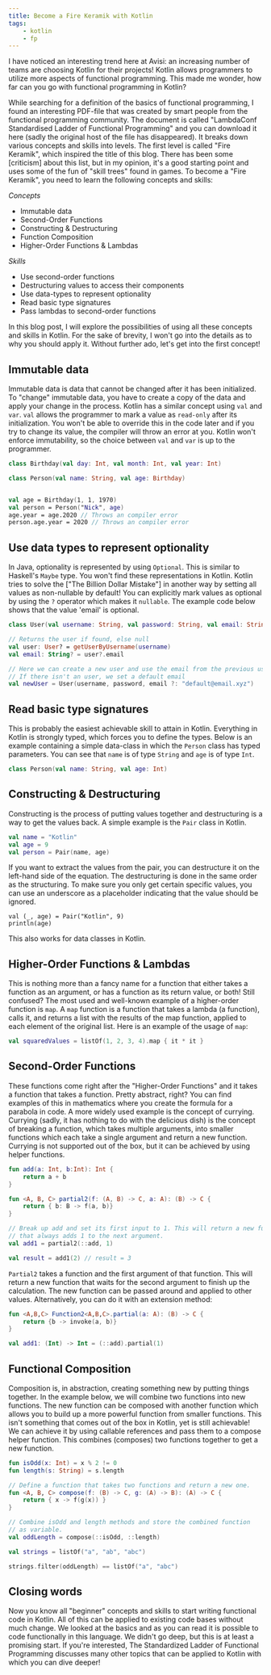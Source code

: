 ```yaml
---
title: Become a Fire Keramik with Kotlin
tags:
    - kotlin
    - fp
---
```


I have noticed an interesting trend here at Avisi: an increasing number of teams are choosing Kotlin for their projects! Kotlin allows programmers to utilize more aspects of functional programming. This made me wonder, how far can you go with functional programming in Kotlin?

While searching for a definition of the basics of functional programming, I found an interesting PDF-file that was created by smart people from the functional programming community. The document is called "LambdaConf Standardised Ladder of Functional Programming" and you can download it here (sadly the original host of the file has disappeared). It breaks down various concepts and skills into levels. The first level is called "Fire Keramik", which inspired the title of this blog. There has been some [criticism] about this list, but in my opinion, it's a good starting point and uses some of the fun of "skill trees" found in games. To become a "Fire Keramik", you need to learn the following concepts and skills:

*Concepts*

- Immutable data
- Second-Order Functions
- Constructing & Destructuring
- Function Composition
- Higher-Order Functions & Lambdas

*Skills*

- Use second-order functions
- Destructuring values to access their components
- Use data-types to represent optionality
- Read basic type signatures
- Pass lambdas to second-order functions

In this blog post, I will explore the possibilities of using all these concepts and skills in Kotlin. For the sake of brevity, I won't go into the details as to why you should apply it.
Without further ado, let's get into the first concept!

## Immutable data

Immutable data is data that cannot be changed after it has been initialized. To "change" immutable data, you have to create a copy of the data and apply your change in the process. Kotlin has a similar concept using `val` and `var`. `val` allows the programmer to mark a value as `read-only` after its initialization. You won't be able to override this in the code later and if you try to change its value, the compiler will throw an error at you. Kotlin won't enforce immutability, so the choice between `val` and `var` is up to the programmer.

```kotlin
class Birthday(val day: Int, val month: Int, val year: Int)

class Person(val name: String, val age: Birthday)


val age = Birthday(1, 1, 1970)
val person = Person("Nick", age)
age.year = age.2020 // Throws an compiler error
person.age.year = 2020 // Throws an compiler error
```

## Use data types to represent optionality

In Java, optionality is represented by using `Optional`. This is similar to Haskell's `Maybe` type. You won't find these representations in Kotlin. Kotlin tries to solve the ["The Billion Dollar Mistake"] in another way by setting all values as non-nullable by default! You can explicitly mark values as optional by using the `?` operator which makes it `nullable`. The example code below shows that the value 'email' is optional.

```kotlin
class User(val username: String, val password: String, val email: String?)

// Returns the user if found, else null
val user: User? = getUserByUsername(username)
val email: String? = user?.email

// Here we can create a new user and use the email from the previous user.
// If there isn't an user, we set a default email
val newUser = User(username, password, email ?: "default@email.xyz")
```

## Read basic type signatures

This is probably the easiest achievable skill to attain in Kotlin. Everything in Kotlin is strongly typed, which forces you to define the types. Below is an example containing a simple data-class in which the `Person` class has typed parameters. You can see that `name` is of type `String` and `age` is of type `Int`.


```kotlin
class Person(val name: String, val age: Int)
```

## Constructing & Destructuring

Constructing is the process of putting values together and destructuring is a way to get the values back. A simple example is the `Pair` class in Kotlin.

```kotlin
val name = "Kotlin"
val age = 9
val person = Pair(name, age)
```

If you want to extract the values from the pair, you can destructure it on the left-hand side of the equation. The destructuring is done in the same order as the structuring. To make sure you only get certain specific values, you can use an underscore as a placeholder indicating that the value should be ignored.

```
val (_, age) = Pair("Kotlin", 9)
println(age)
```

This also works for data classes in Kotlin.

## Higher-Order Functions & Lambdas

This is nothing more than a fancy name for a function that either takes a function as an argument, or has a function as its return value, or both! Still confused? The most used and well-known example of a higher-order function is `map`. A `map` function is a function that takes a lambda (a function), calls it, and returns a list with the results of the map function, applied to each element of the original list. Here is an example of the usage of `map`:

```kotlin
val squaredValues = listOf(1, 2, 3, 4).map { it * it }
```

## Second-Order Functions

These functions come right after the "Higher-Order Functions" and it takes a function that takes a function. Pretty abstract, right? You can find examples of this in mathematics where you create the formula for a parabola in code. A more widely used example is the concept of currying. Currying (sadly, it has nothing to do with the delicious dish) is the concept of breaking a function, which takes multiple arguments, into smaller functions which each take a single argument and return a new function. Currying is not supported out of the box, but it can be achieved by using helper functions.

```kotlin
fun add(a: Int, b:Int): Int {
    return a + b
}

fun <A, B, C> partial2(f: (A, B) -> C, a: A): (B) -> C {
    return { b: B -> f(a, b)}
}

// Break up add and set its first input to 1. This will return a new function
// that always adds 1 to the next argument.
val add1 = partial2(::add, 1)

val result = add1(2) // result = 3
```

`Partial2` takes a function and the first argument of that function. This will return a new function that waits for the second argument to finish up the calculation. The new function can be passed around and applied to other values. Alternatively, you can do it with an extension method:

```kotlin
fun <A,B,C> Function2<A,B,C>.partial(a: A): (B) -> C {
    return {b -> invoke(a, b)}
}

val add1: (Int) -> Int = (::add).partial(1)
```

## Functional Composition

Composition is, in abstraction, creating something new by putting things together. In the example below, we will combine two functions into new functions. The new function can be composed with another function which allows you to build up a more powerful function from smaller functions. This isn't something that comes out of the box in Kotlin, yet is still achievable! We can achieve it by using callable references and pass them to a compose helper function. This combines (composes) two functions together to get a new function.

```kotlin
fun isOdd(x: Int) = x % 2 != 0
fun length(s: String) = s.length

// Define a function that takes two functions and return a new one.
fun <A, B, C> compose(f: (B) -> C, g: (A) -> B): (A) -> C {
    return { x -> f(g(x)) }
}

// Combine isOdd and length methods and store the combined function
// as variable.
val oddLength = compose(::isOdd, ::length)

val strings = listOf("a", "ab", "abc")

strings.filter(oddLength) == listOf("a", "abc")
```

## Closing words

Now you know all "beginner" concepts and skills to start writing functional code in Kotlin. All of this can be applied to existing code bases without much change. We looked at the basics and as you can read it is possible to code functionally in this language. We didn't go deep, but this is at least a promising start. If you're interested, The Standardized Ladder of Functional Programming discusses many other topics that can be applied to Kotlin with which you can dive deeper!
